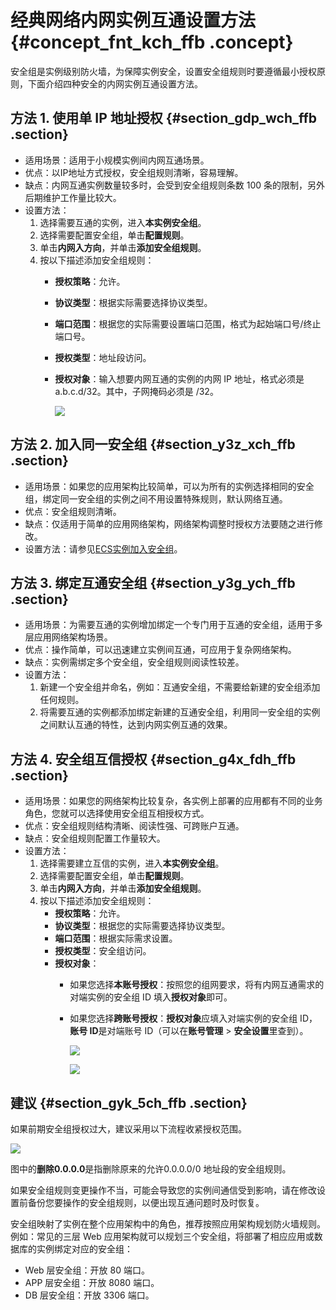 # 经典网络内网实例互通设置方法 {#concept_fnt_kch_ffb .concept}

安全组是实例级别防火墙，为保障实例安全，设置安全组规则时要遵循最小授权原则，下面介绍四种安全的内网实例互通设置方法。

## 方法 1. 使用单 IP 地址授权 {#section_gdp_wch_ffb .section}

-   适用场景：适用于小规模实例间内网互通场景。
-   优点：以IP地址方式授权，安全组规则清晰，容易理解。
-   缺点：内网互通实例数量较多时，会受到安全组规则条数 100 条的限制，另外后期维护工作量比较大。
-   设置方法：
    1.  选择需要互通的实例，进入**本实例安全组**。
    2.  选择需要配置安全组，单击**配置规则**。
    3.  单击**内网入方向**，并单击**添加安全组规则**。
    4.  按以下描述添加安全组规则：
        -   **授权策略**：允许。
        -   **协议类型**：根据实际需要选择协议类型。
        -   **端口范围**：根据您的实际需要设置端口范围，格式为起始端口号/终止端口号。
        -   **授权类型**：地址段访问。
        -   **授权对象**：输入想要内网互通的实例的内网 IP 地址，格式必须是 a.b.c.d/32。其中，子网掩码必须是 /32。

            ![](images/12634_zh-CN_source.png)


## 方法 2. 加入同一安全组 {#section_y3z_xch_ffb .section}

-   适用场景：如果您的应用架构比较简单，可以为所有的实例选择相同的安全组，绑定同一安全组的实例之间不用设置特殊规则，默认网络互通。
-   优点：安全组规则清晰。
-   缺点：仅适用于简单的应用网络架构，网络架构调整时授权方法要随之进行修改。
-   设置方法：请参见[ECS实例加入安全组](../../../../intl.zh-CN/安全/安全组/ECS实例加入安全组.md#)。

## 方法 3. 绑定互通安全组 {#section_y3g_ych_ffb .section}

-   适用场景：为需要互通的实例增加绑定一个专门用于互通的安全组，适用于多层应用网络架构场景。
-   优点：操作简单，可以迅速建立实例间互通，可应用于复杂网络架构。
-   缺点：实例需绑定多个安全组，安全组规则阅读性较差。
-   设置方法：
    1.  新建一个安全组并命名，例如：互通安全组，不需要给新建的安全组添加任何规则。
    2.  将需要互通的实例都添加绑定新建的互通安全组，利用同一安全组的实例之间默认互通的特性，达到内网实例互通的效果。

## 方法 4. 安全组互信授权 {#section_g4x_fdh_ffb .section}

-   适用场景：如果您的网络架构比较复杂，各实例上部署的应用都有不同的业务角色，您就可以选择使用安全组互相授权方式。
-   优点：安全组规则结构清晰、阅读性强、可跨账户互通。
-   缺点：安全组规则配置工作量较大。
-   设置方法：
    1.  选择需要建立互信的实例，进入**本实例安全组**。
    2.  选择需要配置安全组，单击**配置规则**。
    3.  单击**内网入方向**，并单击**添加安全组规则**。
    4.  按以下描述添加安全组规则：
        -   **授权策略**：允许。
        -   **协议类型**：根据您的实际需要选择协议类型。
        -   **端口范围**：根据实际需求设置。
        -   **授权类型**：安全组访问。
        -   **授权对象**：
            -   如果您选择**本账号授权**：按照您的组网要求，将有内网互通需求的对端实例的安全组 ID 填入**授权对象**即可。
            -   如果您选择**跨账号授权**：**授权对象**应填入对端实例的安全组 ID，**账号 ID**是对端账号 ID（可以在**账号管理** \> **安全设置**里查到）。

                ![](images/12635_zh-CN_source.png)

                ![](images/12636_zh-CN_source.png)


## 建议 {#section_gyk_5ch_ffb .section}

如果前期安全组授权过大，建议采用以下流程收紧授权范围。

![](images/12637_zh-CN_source.png)

图中的**删除0.0.0.0**是指删除原来的允许0.0.0.0/0 地址段的安全组规则。

如果安全组规则变更操作不当，可能会导致您的实例间通信受到影响，请在修改设置前备份您要操作的安全组规则，以便出现互通问题时及时恢复。

安全组映射了实例在整个应用架构中的角色，推荐按照应用架构规划防火墙规则。例如：常见的三层 Web 应用架构就可以规划三个安全组，将部署了相应应用或数据库的实例绑定对应的安全组：

-   Web 层安全组：开放 80 端口。
-   APP 层安全组：开放 8080 端口。
-   DB 层安全组：开放 3306 端口。

